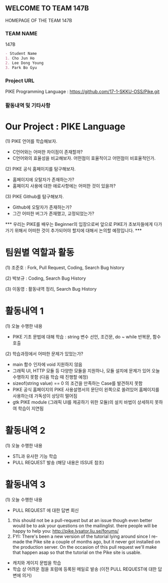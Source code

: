 ## WELCOME TO TEAM 147B

HOMEPAGE OF THE TEAM 147B

### TEAM NAME

147B

```markdown
- Student Name
1. Cho Jun Ho
2. Lee Dong Young
3. Park Bo Gyu
```

### Project URL

PIKE Programming Language : https://github.com/17-1-SKKU-OSS/Pike.git

### 활동내역 및 기타사항

# Our Project : PIKE Language
(1) PIKE 언어를 학습해보자.
- C언어와는 어떠한 차이점이 존재할까?
- C언어와의 효율성을 비교해보자. 어떤점이 효율적이고 어떤점이 비효율적인가.

(2) PIKE 공식 홈페이지를 탐구해보자.
- 홈페이지에 오탈자가 존재하는가?
- 홈페이지 사용에 대한 애로사항에는 어떠한 것이 있을까?

(3) PIKE Github를 탐구해보자.
- Github에 오탈자가 존재하는가?
- 그간 어떠한 버그가 존재했고, 교정되었는가?

*** 우리는 PIKE를 배우는 Beginner의 입장으로써 앞으로 PIKE가 초보자들에게 다가가기 위해서 어떠한 것이 추가되어야 할지에 대해서 논의할 예정입니다. ***

# 팀원별 역할과 활동
(1) 조준호 : Fork, Pull Request, Coding, Search Bug history

(2) 박보규 : Coding, Search Bug History

(3) 이동영 : 활동내역 정리, Search Bug History

# 활동내역 1
(1) 오늘 수행한 내용
- PIKE 기초 문법에 대해 학습 : string 변수 선언, 조건문, do ~ while 반복문, 함수호출

(2) 학습과정에서 어떠한 문제가 있었는가?
- main 함수 인자에 void 지원하지 않음
- 그래픽 UI, HTTP 모듈 등 다양한 모듈을 지원하나, 모듈 설치에 문제가 있어 오늘 수행하지 못함 (다음 학습 때 진행할 예정)
- sizeof(string value) == 0 의 조건을 만족하는 Case를 발견하지 못함
- PIKE 공식 홈페이지의 PIKE 사용설명서의 문단이 왼쪽으로 쏠려있어 홈페이지를 사용하는데 가독성이 상당히 떨어짐
- gtk PIKE module (그래픽 UI를 제공하기 위한 모듈)의 설치 바법이 상세하지 못하여 학습이 지연됨

# 활동내역 2
(1) 오늘 수행한 내용
- STL과 유사한 기능 학습
- PULL REQUEST 발송 (해당 내용은 ISSUE 참조)

# 활동내역 3
(1) 오늘 수행한 내용
- PULL REQUEST 에 대한 답변 회신
1. this should not be a pull-request but at an issue though even better would be to ask your questions on the mailinglist. there people will be happy to help you: http://pike.lysator.liu.se/forums/
2. FYI: There's been a new version of the tutorial lying around since I re-made the Pike site a couple of months ago, but it never got installed on the production server. On the occasion of this pull request we'll make that happen asap so that the tutorial on the Pike site is usable.
- 캐치와 게이지 문법을 학습
- 학습 상 어려운 점을 포럼에 등록된 메일로 발송 (이전 PULL REQUEST에 대한 답변에 의거)
